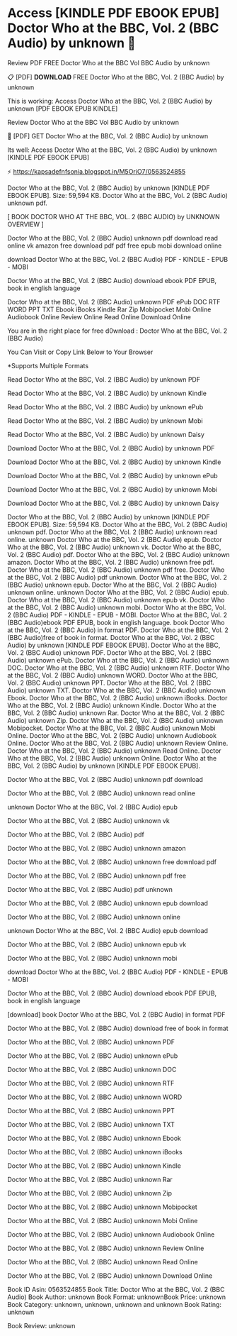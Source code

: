 # Access [KINDLE PDF EBOOK EPUB] Doctor Who at the BBC, Vol. 2 (BBC Audio) by unknown 📘
Review PDF FREE Doctor Who at the BBC Vol BBC Audio by unknown

📋 [PDF] 𝐃𝐎𝐖𝐍𝐋𝐎𝐀𝐃 FREE Doctor Who at the BBC, Vol. 2 (BBC Audio) by unknown

This is working: Access Doctor Who at the BBC, Vol. 2 (BBC Audio) by unknown [PDF EBOOK EPUB KINDLE]


Review Doctor Who at the BBC Vol BBC Audio by unknown

📘 [PDF] GET Doctor Who at the BBC, Vol. 2 (BBC Audio) by unknown

Its well: Access Doctor Who at the BBC, Vol. 2 (BBC Audio) by unknown [KINDLE PDF EBOOK EPUB]



⚡ https://kapsadefnfsonia.blogspot.in/M5OriO7/0563524855



Doctor Who at the BBC, Vol. 2 (BBC Audio) by unknown [KINDLE PDF EBOOK EPUB]. Size: 59,594 KB. Doctor Who at the BBC, Vol. 2 (BBC Audio) unknown pdf.

[ BOOK DOCTOR WHO AT THE BBC, VOL. 2 (BBC AUDIO) by UNKNOWN OVERVIEW ]

Doctor Who at the BBC, Vol. 2 (BBC Audio) unknown pdf download read online vk amazon free download pdf pdf free epub mobi download online

download Doctor Who at the BBC, Vol. 2 (BBC Audio) PDF - KINDLE - EPUB - MOBI

Doctor Who at the BBC, Vol. 2 (BBC Audio) download ebook PDF EPUB, book in english language

Doctor Who at the BBC, Vol. 2 (BBC Audio) unknown PDF ePub DOC RTF WORD PPT TXT Ebook iBooks Kindle Rar Zip Mobipocket Mobi Online Audiobook Online Review Online Read Online Download Online

You are in the right place for free d0wnload : Doctor Who at the BBC, Vol. 2 (BBC Audio)

You Can Visit or Copy Link Below to Your Browser

*Supports Multiple Formats

Read Doctor Who at the BBC, Vol. 2 (BBC Audio) by unknown PDF

Read Doctor Who at the BBC, Vol. 2 (BBC Audio) by unknown Kindle

Read Doctor Who at the BBC, Vol. 2 (BBC Audio) by unknown ePub

Read Doctor Who at the BBC, Vol. 2 (BBC Audio) by unknown Mobi

Read Doctor Who at the BBC, Vol. 2 (BBC Audio) by unknown Daisy

Download Doctor Who at the BBC, Vol. 2 (BBC Audio) by unknown PDF

Download Doctor Who at the BBC, Vol. 2 (BBC Audio) by unknown Kindle

Download Doctor Who at the BBC, Vol. 2 (BBC Audio) by unknown ePub

Download Doctor Who at the BBC, Vol. 2 (BBC Audio) by unknown Mobi

Download Doctor Who at the BBC, Vol. 2 (BBC Audio) by unknown Daisy

Doctor Who at the BBC, Vol. 2 (BBC Audio) by unknown [KINDLE PDF EBOOK EPUB]. Size: 59,594 KB. Doctor Who at the BBC, Vol. 2 (BBC Audio) unknown pdf. Doctor Who at the BBC, Vol. 2 (BBC Audio) unknown read online. unknown Doctor Who at the BBC, Vol. 2 (BBC Audio) epub. Doctor Who at the BBC, Vol. 2 (BBC Audio) unknown vk. Doctor Who at the BBC, Vol. 2 (BBC Audio) pdf. Doctor Who at the BBC, Vol. 2 (BBC Audio) unknown amazon. Doctor Who at the BBC, Vol. 2 (BBC Audio) unknown free pdf. Doctor Who at the BBC, Vol. 2 (BBC Audio) unknown pdf free. Doctor Who at the BBC, Vol. 2 (BBC Audio) pdf unknown. Doctor Who at the BBC, Vol. 2 (BBC Audio) unknown epub. Doctor Who at the BBC, Vol. 2 (BBC Audio) unknown online. unknown Doctor Who at the BBC, Vol. 2 (BBC Audio) epub. Doctor Who at the BBC, Vol. 2 (BBC Audio) unknown epub vk. Doctor Who at the BBC, Vol. 2 (BBC Audio) unknown mobi. Doctor Who at the BBC, Vol. 2 (BBC Audio) PDF - KINDLE - EPUB - MOBI. Doctor Who at the BBC, Vol. 2 (BBC Audio)ebook PDF EPUB, book in english language. book Doctor Who at the BBC, Vol. 2 (BBC Audio) in format PDF. Doctor Who at the BBC, Vol. 2 (BBC Audio)free of book in format. Doctor Who at the BBC, Vol. 2 (BBC Audio) by unknown [KINDLE PDF EBOOK EPUB]. Doctor Who at the BBC, Vol. 2 (BBC Audio) unknown PDF. Doctor Who at the BBC, Vol. 2 (BBC Audio) unknown ePub. Doctor Who at the BBC, Vol. 2 (BBC Audio) unknown DOC. Doctor Who at the BBC, Vol. 2 (BBC Audio) unknown RTF. Doctor Who at the BBC, Vol. 2 (BBC Audio) unknown WORD. Doctor Who at the BBC, Vol. 2 (BBC Audio) unknown PPT. Doctor Who at the BBC, Vol. 2 (BBC Audio) unknown TXT. Doctor Who at the BBC, Vol. 2 (BBC Audio) unknown Ebook. Doctor Who at the BBC, Vol. 2 (BBC Audio) unknown iBooks. Doctor Who at the BBC, Vol. 2 (BBC Audio) unknown Kindle. Doctor Who at the BBC, Vol. 2 (BBC Audio) unknown Rar. Doctor Who at the BBC, Vol. 2 (BBC Audio) unknown Zip. Doctor Who at the BBC, Vol. 2 (BBC Audio) unknown Mobipocket. Doctor Who at the BBC, Vol. 2 (BBC Audio) unknown Mobi Online. Doctor Who at the BBC, Vol. 2 (BBC Audio) unknown Audiobook Online. Doctor Who at the BBC, Vol. 2 (BBC Audio) unknown Review Online. Doctor Who at the BBC, Vol. 2 (BBC Audio) unknown Read Online. Doctor Who at the BBC, Vol. 2 (BBC Audio) unknown Online. Doctor Who at the BBC, Vol. 2 (BBC Audio) by unknown [KINDLE PDF EBOOK EPUB].

Doctor Who at the BBC, Vol. 2 (BBC Audio) unknown pdf download

Doctor Who at the BBC, Vol. 2 (BBC Audio) unknown read online

unknown Doctor Who at the BBC, Vol. 2 (BBC Audio) epub

Doctor Who at the BBC, Vol. 2 (BBC Audio) unknown vk

Doctor Who at the BBC, Vol. 2 (BBC Audio) pdf

Doctor Who at the BBC, Vol. 2 (BBC Audio) unknown amazon

Doctor Who at the BBC, Vol. 2 (BBC Audio) unknown free download pdf

Doctor Who at the BBC, Vol. 2 (BBC Audio) unknown pdf free

Doctor Who at the BBC, Vol. 2 (BBC Audio) pdf unknown

Doctor Who at the BBC, Vol. 2 (BBC Audio) unknown epub download

Doctor Who at the BBC, Vol. 2 (BBC Audio) unknown online

unknown Doctor Who at the BBC, Vol. 2 (BBC Audio) epub download

Doctor Who at the BBC, Vol. 2 (BBC Audio) unknown epub vk

Doctor Who at the BBC, Vol. 2 (BBC Audio) unknown mobi

download Doctor Who at the BBC, Vol. 2 (BBC Audio) PDF - KINDLE - EPUB - MOBI

Doctor Who at the BBC, Vol. 2 (BBC Audio) download ebook PDF EPUB, book in english language

[download] book Doctor Who at the BBC, Vol. 2 (BBC Audio) in format PDF

Doctor Who at the BBC, Vol. 2 (BBC Audio) download free of book in format

Doctor Who at the BBC, Vol. 2 (BBC Audio) unknown PDF

Doctor Who at the BBC, Vol. 2 (BBC Audio) unknown ePub

Doctor Who at the BBC, Vol. 2 (BBC Audio) unknown DOC

Doctor Who at the BBC, Vol. 2 (BBC Audio) unknown RTF

Doctor Who at the BBC, Vol. 2 (BBC Audio) unknown WORD

Doctor Who at the BBC, Vol. 2 (BBC Audio) unknown PPT

Doctor Who at the BBC, Vol. 2 (BBC Audio) unknown TXT

Doctor Who at the BBC, Vol. 2 (BBC Audio) unknown Ebook

Doctor Who at the BBC, Vol. 2 (BBC Audio) unknown iBooks

Doctor Who at the BBC, Vol. 2 (BBC Audio) unknown Kindle

Doctor Who at the BBC, Vol. 2 (BBC Audio) unknown Rar

Doctor Who at the BBC, Vol. 2 (BBC Audio) unknown Zip

Doctor Who at the BBC, Vol. 2 (BBC Audio) unknown Mobipocket

Doctor Who at the BBC, Vol. 2 (BBC Audio) unknown Mobi Online

Doctor Who at the BBC, Vol. 2 (BBC Audio) unknown Audiobook Online

Doctor Who at the BBC, Vol. 2 (BBC Audio) unknown Review Online

Doctor Who at the BBC, Vol. 2 (BBC Audio) unknown Read Online

Doctor Who at the BBC, Vol. 2 (BBC Audio) unknown Download Online

Book ID Asin: 0563524855
Book Title: Doctor Who at the BBC, Vol. 2 (BBC Audio)
Book Author: unknown
Book Format: unknownBook Price: unknown
Book Category: unknown, unknown, unknown and unknown
Book Rating: unknown

Book Review: unknown
